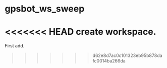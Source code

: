 # gpsbot_ws_sweep
<<<<<<< HEAD
create workspace.
=======
First add.
>>>>>>> d62e8d7ac0c101323eb95b878dafc0014ba266da
